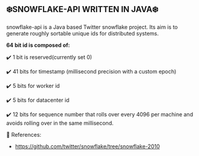 ## ❄️SNOWFLAKE-API WRITTEN IN JAVA❄️
snowflake-api is a Java based Twitter snowflake project. Its aim is to generate roughly sortable unique ids for distributed systems.

**64 bit id is composed of:**

✔️ 1 bit is reserved(currently set 0)

✔️ 41 bits for timestamp (millisecond precision with a custom epoch)

✔️ 5 bits  for worker id

✔️ 5 bits for datacenter id

✔️ 12 bits for sequence number that rolls over every 4096 per machine and avoids rolling over in the same millisecond.


📘 References:

- https://github.com/twitter/snowflake/tree/snowflake-2010
